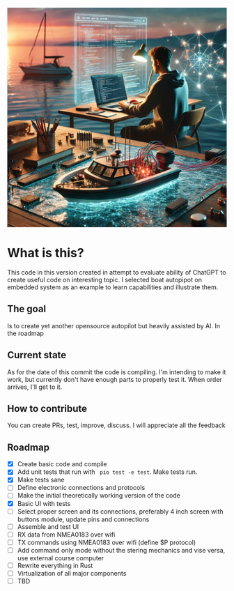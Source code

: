 ![Boat Autopilot Programming](docs/img/AIAutoPilot.png)

# What is this?

This code in this version created in attempt to evaluate ability of ChatGPT to create useful code on interesting topic. I selected boat autopipot on embedded system as an example to learn capabilities and illustrate them.

## The goal

Is to create yet another opensource autopilot but heavily assisted by AI. In the roadmap 

## Current state

As for the date of this commit the code is compiling. I'm intending to make it work, but currently don't have enough parts to properly test it. When order arrives, I'll get to it. 

## How to contribute
You can create PRs, test, improve, discuss. I will appreciate all the feedback

## Roadmap

 - [X] Create basic code and compile
 - [X] Add unit tests that run with ` pio test -e test`. Make tests run.
 - [X] Make tests sane
 - [ ] Define electronic connections and protocols
 - [ ] Make the initial theoretically working version of the code
 - [X] Basic UI with tests
 - [ ] Select proper screen and its connections, preferably 4 inch screen with buttons module, update pins and connections
 - [ ] Assemble and test UI
 - [ ] RX data from NMEA0183 over wifi
 - [ ] TX commands using NMEA0183 over wifi (define $P protocol)
 - [ ] Add command only mode without the stering mechanics and vise versa, use external course computer
 - [ ] Rewrite everything in Rust
 - [ ] Virtualization of all major components
 - [ ] TBD
